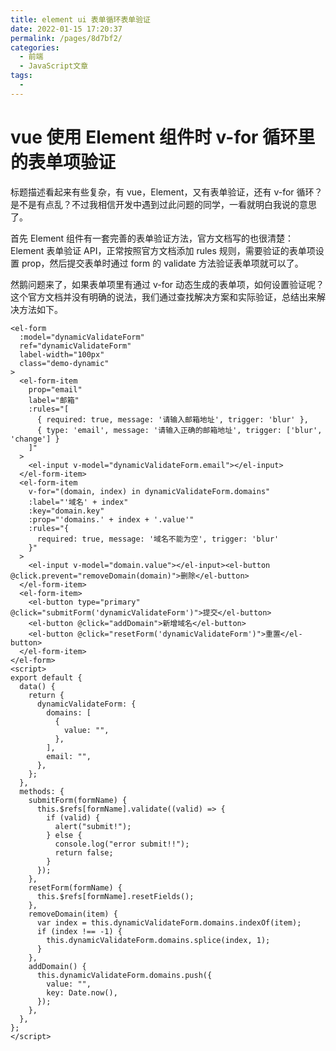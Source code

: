 ```yaml
---
title: element ui 表单循环表单验证
date: 2022-01-15 17:20:37
permalink: /pages/8d7bf2/
categories:
  - 前端
  - JavaScript文章
tags:
  - 
---
```

# vue 使用 Element 组件时 v-for 循环里的表单项验证

标题描述看起来有些复杂，有 vue，Element，又有表单验证，还有 v-for 循环？是不是有点乱？不过我相信开发中遇到过此问题的同学，一看就明白我说的意思了。

首先 Element 组件有一套完善的表单验证方法，官方文档写的也很清楚：Element 表单验证 API，正常按照官方文档添加 rules 规则，需要验证的表单项设置 prop，然后提交表单时通过 form 的 validate 方法验证表单项就可以了。

然鹅问题来了，如果表单项里有通过 v-for 动态生成的表单项，如何设置验证呢？这个官方文档并没有明确的说法，我们通过查找解决方案和实际验证，总结出来解决方法如下。

```vue
<el-form
  :model="dynamicValidateForm"
  ref="dynamicValidateForm"
  label-width="100px"
  class="demo-dynamic"
>
  <el-form-item
    prop="email"
    label="邮箱"
    :rules="[
      { required: true, message: '请输入邮箱地址', trigger: 'blur' },
      { type: 'email', message: '请输入正确的邮箱地址', trigger: ['blur', 'change'] }
    ]"
  >
    <el-input v-model="dynamicValidateForm.email"></el-input>
  </el-form-item>
  <el-form-item
    v-for="(domain, index) in dynamicValidateForm.domains"
    :label="'域名' + index"
    :key="domain.key"
    :prop="'domains.' + index + '.value'"
    :rules="{
      required: true, message: '域名不能为空', trigger: 'blur'
    }"
  >
    <el-input v-model="domain.value"></el-input><el-button @click.prevent="removeDomain(domain)">删除</el-button>
  </el-form-item>
  <el-form-item>
    <el-button type="primary" @click="submitForm('dynamicValidateForm')">提交</el-button>
    <el-button @click="addDomain">新增域名</el-button>
    <el-button @click="resetForm('dynamicValidateForm')">重置</el-button>
  </el-form-item>
</el-form>
<script>
export default {
  data() {
    return {
      dynamicValidateForm: {
        domains: [
          {
            value: "",
          },
        ],
        email: "",
      },
    };
  },
  methods: {
    submitForm(formName) {
      this.$refs[formName].validate((valid) => {
        if (valid) {
          alert("submit!");
        } else {
          console.log("error submit!!");
          return false;
        }
      });
    },
    resetForm(formName) {
      this.$refs[formName].resetFields();
    },
    removeDomain(item) {
      var index = this.dynamicValidateForm.domains.indexOf(item);
      if (index !== -1) {
        this.dynamicValidateForm.domains.splice(index, 1);
      }
    },
    addDomain() {
      this.dynamicValidateForm.domains.push({
        value: "",
        key: Date.now(),
      });
    },
  },
};
</script>
```
